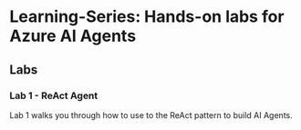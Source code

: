# Learning-Series: Hands-on labs for Azure AI Agents


## Labs

### Lab 1 - ReAct Agent
Lab 1 walks you through how to use to the ReAct pattern to build AI Agents. 